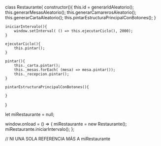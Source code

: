 class Restaurante{
    constructor(){
        this.id = generarIdAleatorio();
        this.generarMesasAleatorio();
        this.generarCamarerosAleatorio();
        this.generarCartaAleatorio();
        this.pintarEstructuraPrincipalConBotones();
    }

    iniciarIntervalo(){
        window.setInterval( () => this.ejecutarCiclo(), 2000);
    }

    ejecutarCiclo(){
        this.pintar();
    }

    pintar(){
        this._carta.pintar();
        this._mesas.forEach( (mesa) => mesa.pintar());
        this._recepcion.pintar();
    }

    pintarEstructuraPrincipalConBotones(){
        
    }
}

let miRestaurante = null;

window.onload = () => {
    miRestaurante = new Restaurante();
    miRestaurante.iniciarIntervalo();
};

// NI UNA SOLA REFERENCIA MÁS A miRestaurante